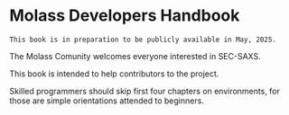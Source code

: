 # Molass Developers Handbook

```{warning}
This book is in preparation to be publicly available in May, 2025.
```

The Molass Comunity welcomes everyone interested in SEC-SAXS.

This book is intended to help contributors to the project.

Skilled programmers should skip first four chapters on environments, for those are simple orientations attended to beginners.